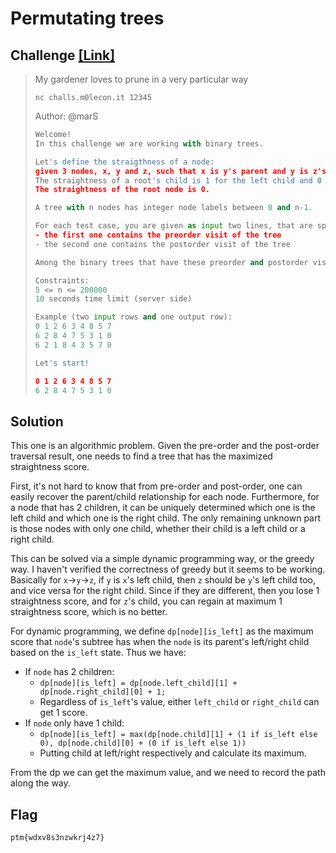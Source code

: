 # Permutating trees

## Challenge [[Link]](https://ctftime.org/task/21254)
> My gardener loves to prune in a very particular way
>
> `nc challs.m0lecon.it 12345`
>
> Author: @marS
> ```py
> Welcome!
> In this challenge we are working with binary trees.
>
> Let's define the straigthness of a node:
> given 3 nodes, x, y and z, such that x is y's parent and y is z's parent, the straightness of z is 1 if and only if (z is y's left child and y is x's left child) or (z is y's right child and y is x's right child), and it is 0 otherwise.
> The straightness of a root's child is 1 for the left child and 0 for the right child.
> The straightness of the root node is 0.
>
> A tree with n nodes has integer node labels between 0 and n-1.
>
> For each test case, you are given as input two lines, that are space-separated list of integers (the nodes' labels):
> - the first one contains the preorder visit of the tree
> - the second one contains the postorder visit of the tree
>
> Among the binary trees that have these preorder and postorder visits, you have to find the one that maximizes the sum of his nodes' straightnesses, and give as output its inorder visit, as space-separated nodes' labels on a single line.
>
> Constraints:
> 5 <= n <= 200000
> 10 seconds time limit (server side)
>
> Example (two input rows and one output row):
> 0 1 2 6 3 4 8 5 7
> 6 2 8 4 7 5 3 1 0
> 6 2 1 8 4 3 5 7 0
>
> Let's start!
>
> 0 1 2 6 3 4 8 5 7
> 6 2 8 4 7 5 3 1 0
> ```

## Solution

This one is an algorithmic problem. Given the pre-order and the post-order traversal result, one needs to find a tree that has the maximized straightness score.

First, it's not hard to know that from pre-order and post-order, one can easily recover the parent/child relationship for each node. Furthermore, for a node that has 2 children, it can be uniquely determined which one is the left child and which one is the right child. The only remaining unknown part is those nodes with only one child, whether their child is a left child or a right child.

This can be solved via a simple dynamic programming way, or the greedy way. I haven't verified the correctness of greedy but it seems to be working. Basically for `x`->`y`->`z`, if `y` is `x`'s left child, then `z` should be `y`'s left child too, and vice versa for the right child. Since if they are different, then you lose 1 straightness score, and for `z`'s child, you can regain at maximum 1 straightness score, which is no better.

For dynamic programming, we define `dp[node][is_left]` as the maximum score that `node`'s subtree has when the `node` is its parent's left/right child based on the `is_left` state. Thus we have:
- If `node` has 2 children:
    - `dp[node][is_left] = dp[node.left_child][1] + dp[node.right_child][0] + 1;`
    - Regardless of `is_left`'s value, either `left_child` or `right_child` can get 1 score.
- If `node` only have 1 child:
    - `dp[node][is_left] = max(dp[node.child][1] + (1 if is_left else 0), dp[node.child][0] + (0 if is_left else 1))`
    - Putting child at left/right respectively and calculate its maximum.

From the dp we can get the maximum value, and we need to record the path along the way.

## Flag
`ptm{wdxv8s3nzwkrj4z7}`
